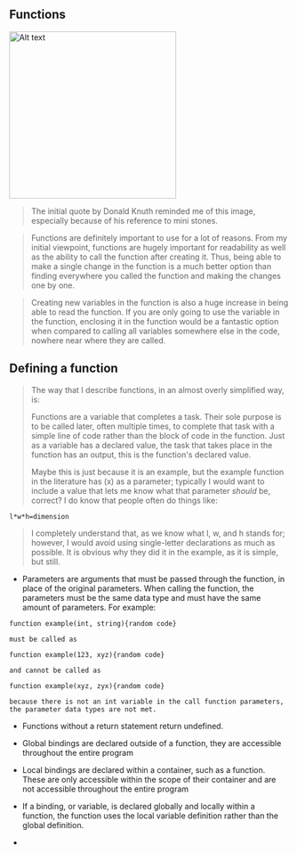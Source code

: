 ## Functions ##
<img src="https://pbs.twimg.com/media/FGSy75sXoAkpOTS.jpg" alt="Alt text" width="300"/>

> The initial quote by Donald Knuth reminded me of this image, especially because of his reference to mini stones.

> Functions are definitely important to use for a lot of reasons. From my initial viewpoint, functions are hugely important for readability as well as the ability to call the function after creating it. Thus, being able to make a single change
> in the function is a much better option than finding everywhere you called the function and making the changes one by one.

> Creating new variables in the function is also a huge increase in being able to read the function. If you are only going to use the variable in the function, enclosing it in the function would be a fantastic option when compared to
> calling all variables somewhere else in the code, nowhere near where they are called.

## Defining a function ##
> The way that I describe functions, in an almost overly simplified way, is:
>
> Functions are a variable that completes a task. Their sole purpose is to be called later, often multiple times, to complete that task with a simple line of code rather than the block of code in the function. Just as a variable has a declared
> value, the task that takes place in the function has an output, this is the function's declared value.
>
> Maybe this is just because it is an example, but the example function in the literature has (x) as a parameter; typically I would want to include a value that lets me know what that parameter _should_ be, correct? I do know that people often
> do things like:
```
l*w*h=dimension
```
> I completely understand that, as we know what l, w, and h stands for; however, I would avoid using single-letter declarations as much as possible. It is obvious why they did it in the example, as it is simple, but still.

* Parameters are arguments that must be passed through the function, in place of the original parameters. When calling the function, the parameters must be the same data type and must have the same amount of parameters. For example:
```
function example(int, string){random code}

must be called as

function example(123, xyz){random code}

and cannot be called as

function example(xyz, zyx){random code}

because there is not an int variable in the call function parameters, the parameter data types are not met.
```
* Functions without a return statement return undefined.

* Global bindings are declared outside of a function, they are accessible throughout the entire program

* Local bindings are declared within a container, such as a function. These are only accessible within the scope of their container and are not accessible throughout the entire program

* If a binding, or variable, is declared globally and locally within a function, the function uses the local variable definition rather than the global definition.

* 

